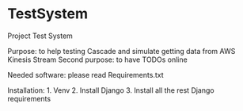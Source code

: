 # TestSystem
Project Test System

Purpose: to help testing Cascade and simulate getting data from AWS Kinesis Stream
Second purpose: to have TODOs online 

Needed software: please read Requirements.txt

Installation:
    1. Venv
    2. Install Django
    3. Install all the rest Django requirements
    
